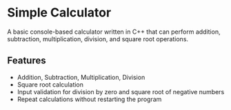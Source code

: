 # Simple Calculator

A basic console-based calculator written in C++ that can perform addition, subtraction, multiplication, division, and square root operations.

## Features
- Addition, Subtraction, Multiplication, Division
- Square root calculation
- Input validation for division by zero and square root of negative numbers
- Repeat calculations without restarting the program
